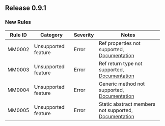 ﻿## Release 0.9.1

### New Rules

| Rule ID | Category            | Severity | Notes                                                                                                                                         |
|---------|---------------------|----------|-----------------------------------------------------------------------------------------------------------------------------------------------|
| MM0002  | Unsupported feature | Error    | Ref properties not supported, [Documentation](https://github.com/oswaldsql/MiniMock/blob/main/Documentation/AnalyzerRules/MM0002.md)          |
| MM0003  | Unsupported feature | Error    | Ref return type not supported, [Documentation](https://github.com/oswaldsql/MiniMock/blob/main/Documentation/AnalyzerRules/MM0003.md)         |
| MM0004  | Unsupported feature | Error    | Generic method not supported, [Documentation](https://github.com/oswaldsql/MiniMock/blob/main/Documentation/AnalyzerRules/MM0004.md)          |
| MM0005  | Unsupported feature | Error    | Static abstract members not supported, [Documentation](https://github.com/oswaldsql/MiniMock/blob/main/Documentation/AnalyzerRules/MM0005.md) |
